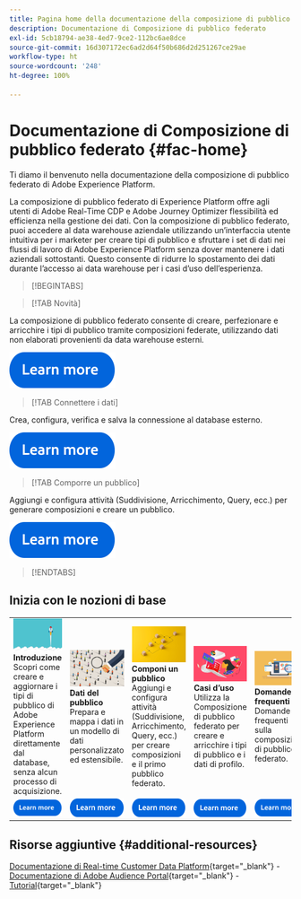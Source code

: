 ```yaml
---
title: Pagina home della documentazione della composizione di pubblico federato di Adobe Experience Platform
description: Documentazione di Composizione di pubblico federato
exl-id: 5cb18794-ae38-4ed7-9ce2-112bc6ae8dce
source-git-commit: 16d307172ec6ad2d64f50b686d2d251267ce29ae
workflow-type: ht
source-wordcount: '248'
ht-degree: 100%

---
```


# Documentazione di Composizione di pubblico federato  {#fac-home}

Ti diamo il benvenuto nella documentazione della composizione di pubblico federato di Adobe Experience Platform.

La composizione di pubblico federato di Experience Platform offre agli utenti di Adobe Real-Time CDP e Adobe Journey Optimizer flessibilità ed efficienza nella gestione dei dati. Con la composizione di pubblico federato, puoi accedere al data warehouse aziendale utilizzando un’interfaccia utente intuitiva per i marketer per creare tipi di pubblico e sfruttare i set di dati nei flussi di lavoro di Adobe Experience Platform senza dover mantenere i dati aziendali sottostanti. Questo consente di ridurre lo spostamento dei dati durante l’accesso ai data warehouse per i casi d’uso dell’esperienza.

>[!BEGINTABS]

>[!TAB Novità]

La composizione di pubblico federato consente di creare, perfezionare e arricchire i tipi di pubblico tramite composizioni federate, utilizzando dati non elaborati provenienti da data warehouse esterni.

[![immagine](assets/learn-more-button.svg)](start/release-notes.md)

>[!TAB Connettere i dati]

Crea, configura, verifica e salva la connessione al database esterno.

[![immagine](assets/learn-more-button.svg)](connections/home.md)

>[!TAB Comporre un pubblico]

Aggiungi e configura attività (Suddivisione, Arricchimento, Query, ecc.) per generare composizioni e creare un pubblico.

[![immagine](assets/learn-more-button.svg)](compositions/gs-compositions.md)

>[!ENDTABS]

## Inizia con le nozioni di base

<table style="table-layout:fixed">
  <tr style="border: 0;">
    <td>
    <a href="start/get-started.md"><img src="assets/do-not-localize/start-quick.png"></a>
    <div><strong>Introduzione</strong><br/> Scopri come creare e aggiornare i tipi di pubblico di Adobe Experience Platform direttamente dal database, senza alcun processo di acquisizione.
    </div>
    </td>
    <td>
    <a href="data-management/gs-models.md"><img src="assets/do-not-localize/start-profiles.png"></a>
    <div><strong>Dati del pubblico</strong><br/> Prepara e mappa i dati in un modello di dati personalizzato ed estensibile.
    </div>
    </td>
    <td>
    <a href="compositions/gs-compositions.md"><img src="assets/do-not-localize/start-journey.jpeg"></a>
    <div><strong>Componi un pubblico</strong><br/> Aggiungi e configura attività (Suddivisione, Arricchimento, Query, ecc.) per creare composizioni e il primo pubblico federato.
    </div>
    </td>
    <td>
    <a href="start/get-started.md#use-cases"><img src="assets/do-not-localize/start-use-cases.png"></a>
    <div><strong>Casi d’uso</strong><br/> Utilizza la Composizione di pubblico federato per creare e arricchire i tipi di pubblico e i dati di profilo.
    </div>
    </td>
    <td>
    <a href="start/faq.md"><img src="assets/do-not-localize/start-faq.png"></a>
    <div><strong>Domande frequenti</strong><br/> Domande frequenti sulla composizione di pubblico federato.</div>
    </td>
  </tr>
  <tr style="border: 0;">
    <td><a href="start/get-started.md"><img src="assets/learn-more-button.svg"></a></td>
    <td><a href="data-management/gs-models.md"><img src="assets/learn-more-button.svg"></a></td>
    <td><a href="compositions/gs-compositions.md"><img src="assets/learn-more-button.svg"></a></td>
    <td><a href="start/get-started.md#use-cases"><img src="assets/learn-more-button.svg"></a></td>
    <td><a href="start/faq.md"><img src="assets/learn-more-button.svg"></a></td>
    </tr>
</table>

## Risorse aggiuntive  {#additional-resources}

[Documentazione di Real-time Customer Data Platform](https://experienceleague.adobe.com/it/docs/experience-platform/rtcdp/home){target="_blank"} - [Documentazione di Adobe Audience Portal](https://experienceleague.adobe.com/it/docs/experience-platform/segmentation/ui/audience-dashboard){target="_blank"} - [Tutorial](https://experienceleague.adobe.com/it/docs/platform-learn/tutorials/audiences/introduction-to-audience-portal-and-composition){target="_blank"}
